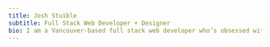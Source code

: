 ```yaml
---
title: Josh Stuible
subtitle: Full Stack Web Developer + Designer
bio: I am a Vancouver-based full stack web developer who’s obsessed with clean and intuitive experiences. Using the latest web technologies, I add value and identity to digital brands with clean and expressive websites.
---
```

